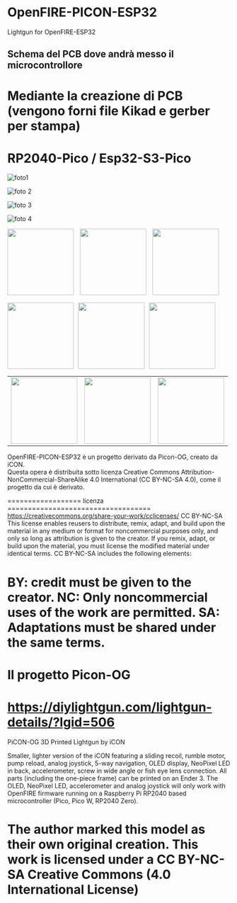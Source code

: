 # OpenFIRE-PICON-ESP32
Lightgun for OpenFIRE-ESP32

## Schema del PCB dove andrà messo il microcontrollore

# Mediante la creazione di PCB (vengono forni file Kikad e gerber per stampa)

# RP2040-Pico / Esp32-S3-Pico

![foto1](/IMMAGINI/SCHEMA_PCB/PCB_ESP32-S3-PICO_RP2040-PICO/PICON-AS_esp32-s3_pico-rp2040_pico_FRONT.png)

![foto 2](/IMMAGINI/SCHEMA_PCB/PCB_ESP32-S3-PICO_RP2040-PICO/PICON-AS_esp32-s3_pico-rp2040_pico_BACK.png)

![foto 3](https://github.com/alessandro-satanassi/OpenFIRE-PICON-ESP32/blob/main/IMMAGINI/SCHEMA_PCB/PCB_ESP32-S3-PICO_RP2040-PICO/PICON-AS_esp32-s3_pico-rp2040_pico_BACK_INCLINATO.png)

![foto 4](https://github.com/alessandro-satanassi/OpenFIRE-PICON-ESP32/blob/main/IMMAGINI/SCHEMA_PCB/PCB_ESP32-S3-PICO_RP2040-PICO/PICON-AS_esp32-s3_pico-rp2040_pico_FRONT_INCLINATO.png)

<p>
  <img src="/IMMAGINI/SCHEMA_PCB/PCB_ESP32-S3-PICO_RP2040-PICO/PICON-AS_esp32-s3_pico-rp2040_pico_FRONT.png" width="150" style="display: inline-block; margin-right: 10px;"/>
  <img src="/IMMAGINI/SCHEMA_PCB/PCB_ESP32-S3-PICO_RP2040-PICO/PICON-AS_esp32-s3_pico-rp2040_pico_FRONT.png" width="150" style="display: inline-block; margin-right: 10px;"/>
  <img src="/IMMAGINI/SCHEMA_PCB/PCB_ESP32-S3-PICO_RP2040-PICO/PICON-AS_esp32-s3_pico-rp2040_pico_FRONT.png" width="150" style="display: inline-block;"/>
</p>

<div style="display: flex; gap: 10px;">
  <img src="/IMMAGINI/SCHEMA_PCB/PCB_ESP32-S3-PICO_RP2040-PICO/PICON-AS_esp32-s3_pico-rp2040_pico_FRONT.png" width="150"/>
  <img src="/IMMAGINI/SCHEMA_PCB/PCB_ESP32-S3-PICO_RP2040-PICO/PICON-AS_esp32-s3_pico-rp2040_pico_FRONT.png" width="150"/>
  <img src="/IMMAGINI/SCHEMA_PCB/PCB_ESP32-S3-PICO_RP2040-PICO/PICON-AS_esp32-s3_pico-rp2040_pico_FRONT.png" width="150"/>
</div>

<table>
  <tr>
    <td><img src="/IMMAGINI/SCHEMA_PCB/PCB_ESP32-S3-PICO_RP2040-PICO/PICON-AS_esp32-s3_pico-rp2040_pico_FRONT.png" width="150"/></td>
    <td><img src="/IMMAGINI/SCHEMA_PCB/PCB_ESP32-S3-PICO_RP2040-PICO/PICON-AS_esp32-s3_pico-rp2040_pico_FRONT.png" width="150"/></td>
    <td><img src="/IMMAGINI/SCHEMA_PCB/PCB_ESP32-S3-PICO_RP2040-PICO/PICON-AS_esp32-s3_pico-rp2040_pico_FRONT.png" width="150"/></td>
  </tr>
</table>




OpenFIRE-PICON-ESP32 è un progetto derivato da Picon-OG, creato da iCON.  
Questa opera è distribuita sotto licenza Creative Commons Attribution-NonCommercial-ShareAlike 4.0 International (CC BY-NC-SA 4.0), come il progetto da cui è derivato.

================== licenza ===================================
https://creativecommons.org/share-your-work/cclicenses/
CC BY-NC-SA
This license enables reusers to distribute, remix, adapt, and build upon the material in any medium or format for noncommercial purposes only, and only so long as attribution is given to the creator. If you remix, adapt, or build upon the material, you must license the modified material under identical terms. CC BY-NC-SA includes the following elements:

 BY: credit must be given to the creator.
 NC: Only noncommercial uses of the work are permitted.
 SA: Adaptations must be shared under the same terms.
==============================================================

Il progetto Picon-OG
================================================================================================
https://diylightgun.com/lightgun-details/?lgid=506
============================================================
PiCON-OG
3D Printed Lightgun by iCON

Smaller, lighter version of the iCON featuring a sliding recoil, rumble motor, pump reload, analog joystick, 5-way navigation, OLED display, NeoPixel LED in back, accelerometer, screw in wide angle or fish eye lens connection. All parts (including the one-piece frame) can be printed on an Ender 3. The OLED, NeoPixel LED, accelerometer and analog joystick will only work with OpenFIRE firmware running on a Raspberry Pi RP2040 based microcontroller (Pico, Pico W, RP2040 Zero).

The author marked this model as their own original creation.
This work is licensed under a CC BY-NC-SA Creative Commons (4.0 International License)
================================================================================================
